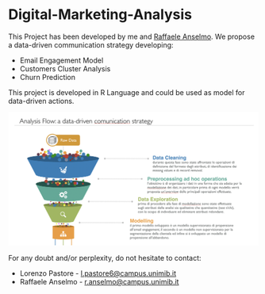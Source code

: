 # Digital-Marketing-Analysis
This Project has been developed by me and [Raffaele Anselmo](https://github.com/RaffaeleAns).
We propose a data-driven communication strategy developing:

 - Email Engagement Model
 - Customers Cluster Analysis
 - Churn Prediction
 
This project is developed in R Language and could be used as model for data-driven actions. 

![Analysis_Workflow](https://github.com/RaffaeleAns/Digital-Marketing-Analysis/blob/master/images/Workflow.png)
    
 
For any doubt and/or perplexity, do not hesitate to contact:
- Lorenzo Pastore - l.pastore6@campus.unimib.it
- Raffaele Anselmo - r.anselmo@campus.unimib.it
